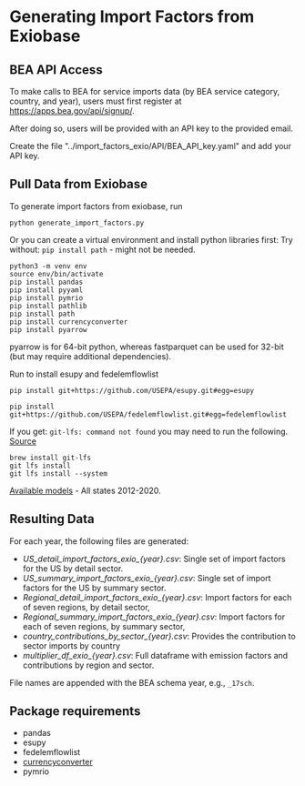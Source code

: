 # Generating Import Factors from Exiobase

## BEA API Access

To make calls to BEA for service imports data (by BEA service category, country, and year), users must first register at https://apps.bea.gov/api/signup/.

After doing so, users will be provided with an API key to the provided email.

Create the file "../import_factors_exio/API/BEA_API_key.yaml" and add your API key.

## Pull Data from Exiobase

To generate import factors from exiobase, run

	python generate_import_factors.py

Or you can create a virtual environment and install python libraries first:
Try without: `pip install path` - might not be needed.

	python3 -m venv env
	source env/bin/activate
	pip install pandas
	pip install pyyaml
	pip install pymrio
	pip install pathlib
	pip install path
	pip install currencyconverter
	pip install pyarrow

pyarrow is for 64-bit python, whereas fastparquet can be used for 32-bit (but may require additional dependencies).
<!--
    ## Checking python bits for USEEIO install
    #import platform
    ## Either
    #st.write(platform.architecture())
    #print(platform.architecture())
-->

Run to install esupy and fedelemflowlist

	pip install git+https://github.com/USEPA/esupy.git#egg=esupy

	pip install git+https://github.com/USEPA/fedelemflowlist.git#egg=fedelemflowlist

If you get: `git-lfs: command not found` you may need to run the following. [Source](https://stackoverflow.com/questions/67395259/git-clone-git-lfs-filter-process-git-lfs-command-not-found)

	brew install git-lfs
	git lfs install
	git lfs install --system

<!--
If git-lfs not found next time, run the above outsite virtual env.
Was able to ignore the following the first time:
warning: current user is not root/admin, system install is likely to fail.
warning: error running /Applications/Xcode.app/Contents/Developer/usr/libexec/git-core/git 'config' '--includes' '--system' '--replace-all' 'filter.lfs.clean' 'git-lfs clean -- %f': 'error: could not lock config file /etc/gitconfig: Permission denied' 'exit status 255'


[The wiki](https://github.com/USEPA/fedelemflowlist/wiki/Install#installation-of-python-module-and-dependencies) includes installation instructions for fedelemflowlist. Make sure to use the latest release and not v1.0.8, or just put nothing at all.
-->

[Available models](https://dmap-data-commons-ord.s3.amazonaws.com/index.html?prefix=#USEEIO-State/) - All states 2012-2020.


## Resulting Data

For each year, the following files are generated:

- *US_detail_import_factors_exio_{year}.csv*: Single set of import factors for the US by detail sector.
- *US_summary_import_factors_exio_{year}.csv*: Single set of import factors for the US by summary sector.
- *Regional_detail_import_factors_exio_{year}.csv*: Import factors for each of seven regions, by detail sector, 
- *Regional_summary_import_factors_exio_{year}.csv*: Import factors for each of seven regions, by summary sector, 
- *country_contributions_by_sector_{year}.csv*: Provides the contribution to sector imports by country
- *multiplier_df_exio_{year}.csv*: Full dataframe with emission factors and contributions by region and sector.

File names are appended with the BEA schema year, e.g., `_17sch`.

## Package requirements
- pandas
- esupy
- fedelemflowlist
- [currencyconverter](https://pypi.org/project/CurrencyConverter/)
- pymrio
